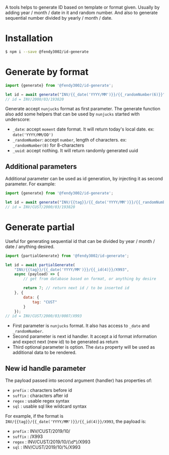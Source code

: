 A tools helps to generate ID based on template or format given. Usually by adding year / month / date in it and random number. And also to generate sequential number divided by yearly / month / date.

# Installation

``` bash
$ npm i --save @fendy3002/id-generate
```

# Generate by format

``` javascript
import {generate} from '@fendy3002/id-generate';

let id = await generate("INV/{{_date('YYYY/MM')}}/{{_randomNumber(6)}}");
// id = INV/2000/03/193820
```

Generate accept `nunjucks` format as first parameter. The generate function also add some helpers that can be used by `nunjucks` started with underscore:

* `_date`: accept `moment` date format. It will return today's local date. ex: `date('YYYY/MM/DD')`
* `_randomNumber`: accept `number`, length of characters. ex: `_randomNumber(8)` for 8-characters
* `_uuid`: accept nothing. It will return randomly generated uuid

## Additional parameters

Additional parameter can be used as id generation, by injecting it as second parameter. For example:

``` javascript
import {generate} from '@fendy3002/id-generate';

let id = await generate("INV/{{tag}}/{{_date('YYYY/MM')}}/{{_randomNumber(6)}}". {tag: "CUST"});
// id = INV/CUST/2000/03/193820
```

# Generate partial

Useful for generating sequential id that can be divided by year / month / date / anything desired.

``` javascript
import {partialGenerate} from '@fendy3002/id-generate';

let id = await partialGenerate(
    "INV/{{tag}}/{{_date('YYYY/MM')}}/{{_id(4)}}/X993", 
    async (payload) => {
        // get from database based on format, or anything by desire

        return 7; // return next id / to be inserted id
    }, {
        data: {
            tag: "CUST"
        }
    });
// id = INV/CUST/2000/03/0007/X993
```

* First parameter is `nunjucks` format. It also has access to `_date` and `_randomNumber`. 
* Second parameter is next id handler. It accept a id format information and expect next (new id) to be generated as return
* Third optional parameter is option. The `data` property will be used as additional data to be rendered.

## New id handle parameter

The payload passed into second argument (handler) has properties of:

* `prefix`  : characters before id
* `suffix`  : characters after id
* `regex`   : usable regex syntax
* `sql`     : usable sql like wildcard syntax

For example, if the format is `INV/{{tag}}/{{_date('YYYY/MM')}}/{{_id(4)}}/X993`, the payload is:

* `prefix`  : INV/CUST/2019/10/
* `suffix`  : /X993
* `regex`   : INV\/CUST/2019\/10\/(\d*)\/X993
* `sql`     : INV/CUST/2019/10/%/X993